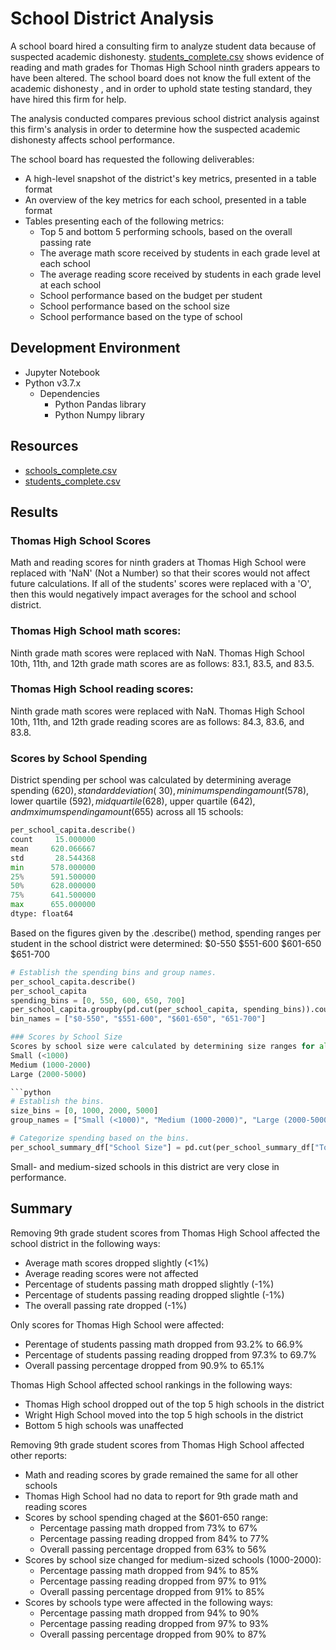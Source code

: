 # School District Analysis

A school board hired a consulting firm to analyze student data because of suspected academic dishonesty.  [students_complete.csv](https://github.com/skaram16/school_district_analysis/blob/main/Resources/schools_complete.csv) shows evidence of reading and math grades for Thomas High School ninth graders appears to have been altered.  The school board does not know the full extent of the academic dishonesty , and in order to uphold state testing standard, they have hired this firm for help.

The analysis conducted compares previous school district analysis against this firm's analysis in order to determine how the suspected academic dishonesty affects school performance.

The school board has requested the following deliverables:
- A high-level snapshot of the district's key metrics, presented in a table format
- An overview of the key metrics for each school, presented in a table format
- Tables presenting each of the following metrics:
    - Top 5 and bottom 5 performing schools, based on the overall passing rate
    - The average math score received by students in each grade level at each school
    - The average reading score received by students in each grade level at each school
    - School performance based on the budget per student
    - School performance based on the school size 
    - School performance based on the type of school


## Development Environment
 - Jupyter Notebook
 - Python v3.7.x
    - Dependencies
        - Python Pandas library
        - Python Numpy library


## Resources
 - [schools_complete.csv](https://github.com/skaram16/school_district_analysis/blob/main/Resources/schools_complete.csv)
 - [students_complete.csv](https://github.com/skaram16/school_district_analysis/blob/main/Resources/students_complete.csv)
 
 
## Results

### Thomas High School Scores
Math and reading scores for ninth graders at Thomas High School were replaced with 'NaN' (Not a Number) so that their scores would not affect future calculations.  If all of the students' scores were replaced with a 'O', then this would negatively impact averages for the school and school district.

### Thomas High School math scores:
Ninth grade math scores were replaced with NaN.  Thomas High School 10th, 11th, and 12th grade math scores are as follows: 83.1, 83.5, and 83.5.

### Thomas High School reading scores:
Ninth grade math scores were replaced with NaN.  Thomas High School 10th, 11th, and 12th grade reading scores are as follows: 84.3, 83.6, and 83.8.

### Scores by School Spending
District spending per school was calculated by determining average spending ($620), standard deviation (~30), minimum spending amount ($578), lower quartile ($592), mid quartile ($628), upper quartile ($642), and mximum spending amount ($655) across all 15 schools:

```python
per_school_capita.describe()
count     15.000000
mean     620.066667
std       28.544368
min      578.000000
25%      591.500000
50%      628.000000
75%      641.500000
max      655.000000
dtype: float64
```

Based on the figures given by the .describe() method, spending ranges per student in the school district were determined:
$0-550
$551-600
$601-650
$651-700

```python
# Establish the spending bins and group names.
per_school_capita.describe()
per_school_capita
spending_bins = [0, 550, 600, 650, 700]
per_school_capita.groupby(pd.cut(per_school_capita, spending_bins)).count()
bin_names = ["$0-550", "$551-600", "$601-650", "651-700"]

### Scores by School Size
Scores by school size were calculated by determining size ranges for all 15 schools in the district:
Small (<1000)
Medium (1000-2000)
Large (2000-5000)

```python
# Establish the bins.
size_bins = [0, 1000, 2000, 5000]
group_names = ["Small (<1000)", "Medium (1000-2000)", "Large (2000-5000)"]

# Categorize spending based on the bins.
per_school_summary_df["School Size"] = pd.cut(per_school_summary_df["Total Students"], size_bins, labels=group_names)
```

Small- and medium-sized schools in this district are very close in performance. 

## Summary
Removing 9th grade student scores from Thomas High School affected the school district in the following ways:
- Average math scores dropped slightly (<1%)
- Average reading scores were not affected
- Percentage of students passing math dropped slightly (-1%)
- Percentage of students passing reading dropped slightle (-1%)
- The overall passing rate dropped (-1%)

Only scores for Thomas High School were affected:
- Perentage of students passing math dropped from 93.2% to 66.9%
- Percentage of students passing reading dropped from 97.3% to 69.7%
- Overall passing percentage dropped from 90.9% to 65.1%

Thomas High School affected school rankings in the following ways:
- Thomas High school dropped out of the top 5 high schools in the district
- Wright High School moved into the top 5 high schools in the district
- Bottom 5 high schools was unaffected

Removing 9th grade student scores from Thomas High School affected other reports:
- Math and reading scores by grade remained the same for all other schools
- Thomas High School had no data to report for 9th grade math and reading scores
- Scores by school spending chaged at the $601-650 range:
    - Percentage passing math dropped from 73% to 67%
    - Percentage passing reading dropped from 84% to 77%
    - Overall passing percentage dropped from 63% to 56%
- Scores by school size changed for medium-sized schools (1000-2000):
    - Percentage passing math dropped from 94% to 85%
    - Percentage passing reading dropped from 97% to 91%
    - Overall passing percentage dropped from 91% to 85%
- Scores by schools type were affected in the following ways:
    - Percentage passing math dropped from 94% to 90%
    - Percentage passing reading dropped from 97% to 93%
    - Overall passing percentage dropped from 90% to 87%
